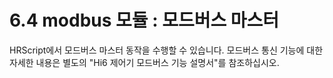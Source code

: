 # 6.4 modbus 모듈 : 모드버스 마스터

HRScript에서 모드버스 마스터 동작을 수행할 수 있습니다. 모드버스 통신 기능에 대한 자세한 내용은 별도의 "Hi6 제어기 모드버스 기능 설명서"를 참조하십시오.  
